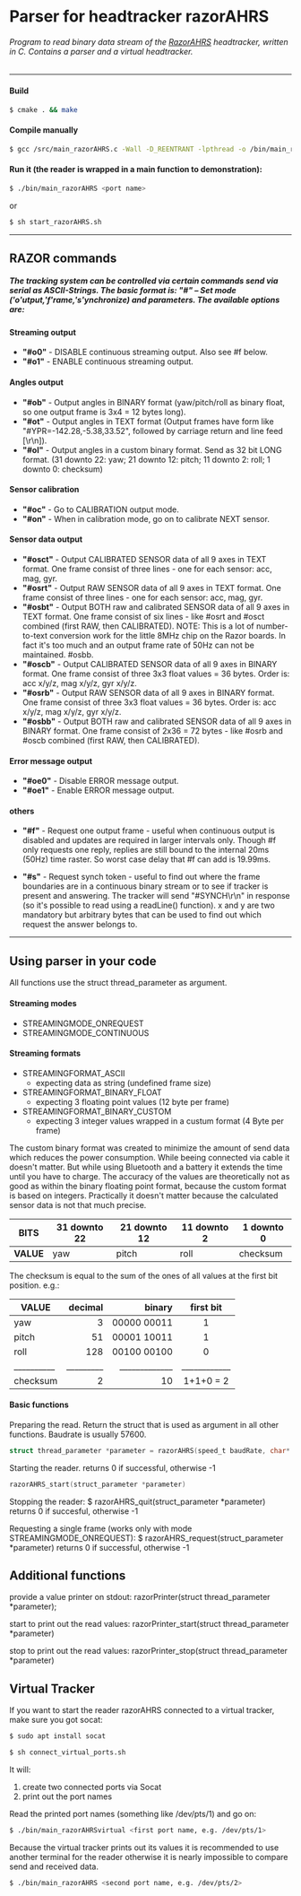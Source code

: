 # Parser for headtracker razorAHRS

###### Program to read binary data stream of the [RazorAHRS](https://github.com/ptrbrtz/razor-9dof-ahrs) headtracker, written in C. Contains a parser and a virtual headtracker.

***

#### Build
```bash
$ cmake . && make
```

#### Compile manually
```bash
$ gcc /src/main_razorAHRS.c -Wall -D_REENTRANT -lpthread -o /bin/main_razorAHRS
```

#### Run it (the reader is wrapped in a main function to demonstration):
```bash
$ ./bin/main_razorAHRS <port name> 
```

or

```bash
$ sh start_razorAHRS.sh
```

***

## RAZOR commands

##### The tracking system can be controlled via certain commands send via serial as ASCII-Strings. The basic format is: "#<mode><params>" – Set mode ('o'utput,'f'rame,'s'ynchronize) and parameters. The available options are:

#### Streaming output

* __"#o0"__ - DISABLE continuous streaming output. Also see #f below.
* __"#o1"__ - ENABLE continuous streaming output.


#### Angles output

* __"#ob"__ - Output angles in BINARY format (yaw/pitch/roll as binary float, so one output frame is 3x4 = 12 bytes long).
* __"#ot"__ - Output angles in TEXT format (Output frames have form like "#YPR=-142.28,-5.38,33.52", 
              followed by carriage return and line feed [\r\n]).
* __"#ol"__ - Output angles in a custom binary format. Send as 32 bit LONG format.
              (31 downto 22: yaw; 21 downto 12: pitch; 11 downto 2: roll; 1 downto 0: checksum)


#### Sensor calibration
 
* __"#oc"__ - Go to CALIBRATION output mode.
* __"#on"__ - When in calibration mode, go on to calibrate NEXT sensor.


#### Sensor data output

* __"#osct"__ - Output CALIBRATED SENSOR data of all 9 axes in TEXT format.
                One frame consist of three lines - one for each sensor: acc, mag, gyr.
* __"#osrt"__ - Output RAW SENSOR data of all 9 axes in TEXT format.
                One frame consist of three lines - one for each sensor: acc, mag, gyr.
* __"#osbt"__ - Output BOTH raw and calibrated SENSOR data of all 9 axes in TEXT format.
                One frame consist of six lines - like #osrt and #osct combined (first RAW, then CALIBRATED).
                NOTE: This is a lot of number-to-text conversion work for the little 8MHz chip on the Razor boards.
                In fact it's too much and an output frame rate of 50Hz can not be maintained. #osbb.
* __"#oscb"__ - Output CALIBRATED SENSOR data of all 9 axes in BINARY format.
                One frame consist of three 3x3 float values = 36 bytes. Order is: acc x/y/z, mag x/y/z, gyr x/y/z.
* __"#osrb"__ - Output RAW SENSOR data of all 9 axes in BINARY format.
                One frame consist of three 3x3 float values = 36 bytes. Order is: acc x/y/z, mag x/y/z, gyr x/y/z.
* __"#osbb"__ - Output BOTH raw and calibrated SENSOR data of all 9 axes in BINARY format.
                One frame consist of 2x36 = 72 bytes - like #osrb and #oscb combined (first RAW, then CALIBRATED).


#### Error message output

* __"#oe0"__ - Disable ERROR message output.
* __"#oe1"__ - Enable ERROR message output.


#### others

* __"#f"__ - Request one output frame - useful when continuous output is disabled and updates are
             required in larger intervals only. Though #f only requests one reply, replies are still
             bound to the internal 20ms (50Hz) time raster. So worst case delay that #f can add is 19.99ms.

* __"#s<xy>"__ - Request synch token - useful to find out where the frame boundaries are in a continuous
                 binary stream or to see if tracker is present and answering. The tracker will send
                 "#SYNCH<xy>\r\n" in response (so it's possible to read using a readLine() function).
                 x and y are two mandatory but arbitrary bytes that can be used to find out which request
                 the answer belongs to.


***

## Using parser in your code

All functions use the struct thread_parameter as argument.


#### Streaming modes

* STREAMINGMODE_ONREQUEST
* STREAMINGMODE_CONTINUOUS


#### Streaming formats

* STREAMINGFORMAT_ASCII
  * expecting data as string (undefined frame size)
* STREAMINGFORMAT_BINARY_FLOAT
  * expecting 3 floating point values (12 byte per frame)
* STREAMINGFORMAT_BINARY_CUSTOM
  * expecting 3 integer values wrapped in a custum format (4 Byte per frame)

The custom binary format was created to minimize the amount of send data which reduces the power consumption. While beeing connected via cable it doesn't matter. But while using Bluetooth and a battery it extends the time until you have to charge.
The accuracy of the values are theoretically not as good as within the binary floating point format, because the custom format is based on integers. Practically it doesn't matter because the calculated sensor data is not that much precise.


|   BITS    | 31 downto 22 | 21 downto 12 | 11 downto 2 | 1 downto 0
|-----------|--------------|--------------|-------------|-------------
| __VALUE__ | yaw          | pitch        | roll        | checksum


The checksum is equal to the sum of the ones of all values at the first bit position. e.g.:

| VALUE    | decimal | binary      | first bit  |
| -------- | -------:| -----------:|:----------:|
| yaw      |     3   | 00000 00011 |     1      |
| pitch    |    51   | 00001 10011 |     1      |
| roll     |   128   | 00100 00100 |     0      |
|__________|_________|_____________|____________|
| checksum |     2   |          10 | 1+1+0 = 2  |  


#### Basic functions

Preparing the read. Return the struct that is used as argument in all other functions. Baudrate is usually 57600.
```C
struct thread_parameter *parameter = razorAHRS(speed_t baudRate, char* port, <streaming mode>, <streaming format> )
```

Starting the reader. returns 0 if successful, otherwise -1
```C
razorAHRS_start(struct_parameter *parameter)
```	

Stopping the reader:
	$ razorAHRS_quit(struct_parameter *parameter)
	returns 0 if succesful, otherwise -1

Requesting a single frame (works only with mode STREAMINGMODE_ONREQUEST):
	$ razorAHRS_request(struct_parameter *parameter)
	returns 0 if successful, otherwise -1


Additional functions
---
provide a value printer on stdout:
	razorPrinter(struct thread_parameter *parameter);

start to print out the read values:
	razorPrinter_start(struct thread_parameter *parameter)

stop to print out the read values:
	razorPrinter_stop(struct thread_parameter *parameter)


Virtual Tracker
---

If you want to start the reader razorAHRS connected to a virtual tracker, make sure you got socat:
```bash
$ sudo apt install socat 
```

```bash
$ sh connect_virtual_ports.sh
```
It will:
1. create two connected ports via Socat
2. print out the port names

Read the printed port names (something like /dev/pts/1) and go on:
```bash
$ ./bin/main_razorAHRSvirtual <first port name, e.g. /dev/pts/1>
```

Because the virtual tracker prints out its values it is recommended to use another terminal for the reader otherwise it is nearly impossible to compare send and received data.
```bash
$ ./bin/main_razorAHRS <second port name, e.g. /dev/pts/2>
```
